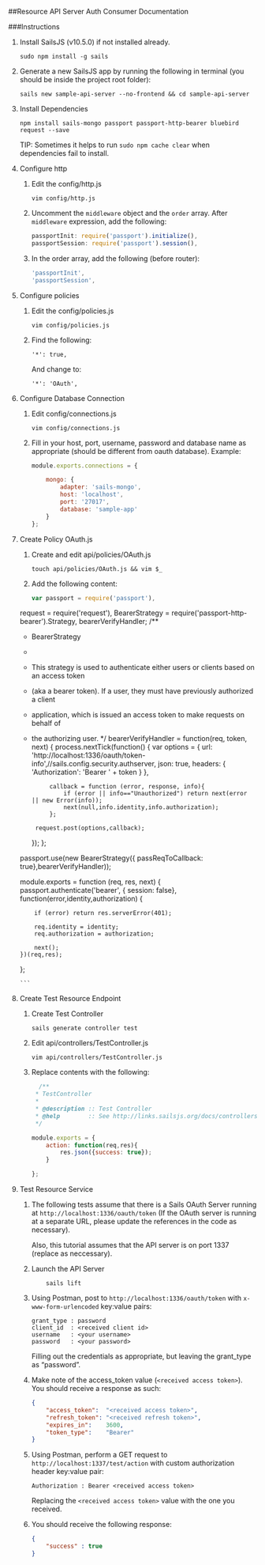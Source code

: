 ##Resource API Server Auth Consumer Documentation

###Instructions
1. Install SailsJS (v10.5.0) if not installed already.

    ```shell
    sudo npm install -g sails 
    ```

2. Generate a new SailsJS app by running the following in terminal (you should be inside the project root folder):

    ```shell
    sails new sample-api-server --no-frontend && cd sample-api-server
    ```

3. Install Dependencies

    ```shell
    npm install sails-mongo passport passport-http-bearer bluebird request --save
    ```

    TIP: Sometimes it helps to run `sudo npm cache clear` when dependencies fail to install.


4. Configure http

    1. Edit the config/http.js

       ```shell
       vim config/http.js
       ```
    2. Uncomment the `middleware` object and the `order` array. After `middleware` expression, add the following:

       ```js
       passportInit: require('passport').initialize(),
       passportSession: require('passport').session(),
       ```

    3. In the order array, add the following (before router):

       ```js
       'passportInit',
       'passportSession',
       ```

5. Configure policies

    1. Edit the config/policies.js

        ```shell
        vim config/policies.js
        ```

    2. Find the following:

        ```shell
        '*': true,
        ```

        And change to:

        ```shell
        '*': 'OAuth',
        ```

6. Configure Database Connection

    1. Edit config/connections.js

        ```shell
        vim config/connections.js
        ```

   

    2. Fill in your host, port, username, password and database name as appropriate (should be different from oauth database).
        Example:
        ```js
        module.exports.connections = {

            mongo: {
                adapter: 'sails-mongo',
                host: 'localhost',
                port: '27017',
                database: 'sample-app'
            }
        };
        ```

 7. Create Policy OAuth.js

    1. Create and edit api/policies/OAuth.js

        ```shell
        touch api/policies/OAuth.js && vim $_
        ```

    2. Add the following content:

        ```js
        var passport = require('passport'),
    request = require('request'),
    BearerStrategy = require('passport-http-bearer').Strategy,
    bearerVerifyHandler;
    /**
     * BearerStrategy
     *
     * This strategy is used to authenticate either users or clients based on an access token
     * (aka a bearer token).  If a user, they must have previously authorized a client
     * application, which is issued an access token to make requests on behalf of
     * the authorizing user.
     */
    bearerVerifyHandler = function(req, token, next) {
        process.nextTick(function() {
            var options = {
                    url: 'http://localhost:1336/oauth/token-info',//sails.config.security.authserver,
                    json: true,
                    headers: {
                        'Authorization': 'Bearer ' + token
                    }
                },
    
                callback = function (error, response, info){
                    if (error || info=="Unauthorized") return next(error || new Error(info));
                    next(null,info.identity,info.authorization);
                };
    
            request.post(options,callback);
        });
    };
    
    passport.use(new BearerStrategy({ passReqToCallback: true},bearerVerifyHandler));
    
    module.exports = function (req, res, next) {
        passport.authenticate('bearer', { session: false}, function(error,identity,authorization) {
    
            if (error) return res.serverError(401);
    
            req.identity = identity;
            req.authorization = authorization;
    
            next();
        })(req,res);
    };

        ```


8. Create Test Resource Endpoint

    1.  Create Test Controller

        ```shell
        sails generate controller test
        ```



    2. Edit api/controllers/TestController.js

        ```shell
        vim api/controllers/TestController.js
        ```

    3. Replace contents with the following:

        ```js
          /**
         * TestController
         *
         * @description :: Test Controller
         * @help        :: See http://links.sailsjs.org/docs/controllers
         */

        module.exports = {
            action: function(req,res){
                res.json({success: true});
            }

        };
        ```
9. Test Resource Service

    1. The following tests assume that there is a Sails OAuth Server running at `http://localhost:1336/oauth/token`
       (If the OAuth server is running at a separate URL, please update the references in the code as necessary).

        Also, this tutorial assumes that the API server is on port 1337 (replace as neccessary).

    2. Launch the API Server
        ```shell
            sails lift
        ```

    3. Using Postman, post to `http://localhost:1336/oauth/token` with `x-www-form-urlencoded` key:value pairs:

        ```shell
        grant_type : password
        client_id  : <received client id>
        username   : <your username>
        password   : <your password>
        ```

        Filling out the credentials as appropriate, but leaving the grant_type as “password”.

    4.  Make note of the access_token value (`<received access token>`). You should receive a response as such:

        ```json
        {
            "access_token":  "<received access token>",
            "refresh_token": "<received refresh token>",
            "expires_in":    3600,
            "token_type":    "Bearer"
        }
        ```


    6. Using Postman, perform a GET request to `http://localhost:1337/test/action` with custom authorization header key:value pair:

       ```shell
       Authorization : Bearer <received access token>
       ```

        Replacing the `<received access token>` value with the one you received.

    7. You should receive the following response:

        ```json
        {
            "success" : true
        }
        ```
